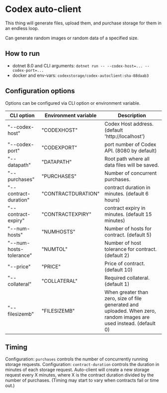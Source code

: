 # Codex auto-client

This thing will generate files, upload them, and purchase storage for them in an endless loop.

Can generate random images or random data of a specified size.

## How to run

- dotnet 8.0 and CLI arguments: `dotnet run -- --codex-host=... --codex-port=...`
- docker and env-vars: `codexstorage/codex-autoclient:sha-88daab3`

## Configuration options
Options can be configured via CLI option or environment variable.

| CLI option              | Environment variable | Description                                                                                                         |
|-------------------------|----------------------|---------------------------------------------------------------------------------------------------------------------|
| "--codex-host"          | "CODEXHOST"          | Codex Host address. (default 'http://localhost')                                                                    |
| "--codex-port"          | "CODEXPORT"          | port number of Codex API. (8080 by default)                                                                         |
| "--datapath"            | "DATAPATH"           | Root path where all data files will be saved.                                                                       |
| "--purchases"           | "PURCHASES"          | Number of concurrent purchases.                                                                                     |
| "--contract-duration"   | "CONTRACTDURATION"   | contract duration in minutes. (default 6 hours)                                                                     |
| "--contract-expiry"     | "CONTRACTEXPIRY"     | contract expiry in minutes. (default 15 minutes)                                                                    |
| "--num-hosts"           | "NUMHOSTS"           | Number of hosts for contract. (default 5)                                                                           |
| "--num-hosts-tolerance" | "NUMTOL"             | Number of host tolerance for contract. (default 2)                                                                  |
| "--price"               | "PRICE"              | Price of contract. (default 10)                                                                                     |
| "--collateral"          | "COLLATERAL"         | Required collateral. (default 1)                                                                                    |
| "--filesizemb"          | "FILESIZEMB"         | When greater than zero, size of file generated and uploaded. When zero, random images are used instead. (default 0) |

## Timing

Configuration: `purchases` controls the number of concurrently running storage requests.
Configuration: `contract-duration` controls the duration in minutes of each storage request.
Auto-client will create a new storage request every X minutes, where X is the contract duration divided by the number of purchases.
(Timing may start to vary when contracts fail or time out.)

